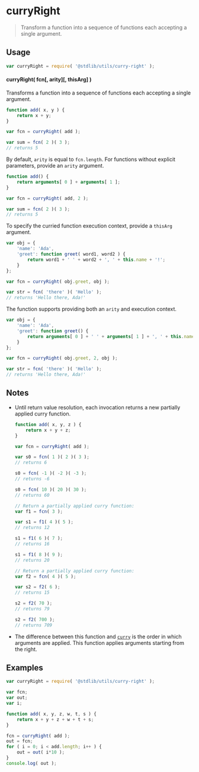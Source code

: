 # curryRight

> Transform a function into a sequence of functions each accepting a single argument.


<!-- Section to include introductory text. Make sure to keep an empty line after the intro `section` element and another before the `/section` close. -->

<section class="intro">

</section>

<!-- /.intro -->

<!-- Package usage documentation. -->

<section class="usage">

## Usage

``` javascript
var curryRight = require( '@stdlib/utils/curry-right' );
```

#### curryRight( fcn\[, arity\]\[, thisArg\] )

Transforms a function into a sequence of functions each accepting a single argument.

``` javascript
function add( x, y ) {
    return x + y;
}

var fcn = curryRight( add );

var sum = fcn( 2 )( 3 );
// returns 5
```

By default, `arity` is equal to `fcn.length`. For functions without explicit parameters, provide an `arity` argument.

``` javascript
function add() {
    return arguments[ 0 ] + arguments[ 1 ];
}

var fcn = curryRight( add, 2 );

var sum = fcn( 2 )( 3 );
// returns 5
```

To specify the curried function execution context, provide a `thisArg` argument.

<!-- eslint-disable no-restricted-syntax -->

``` javascript
var obj = {
    'name': 'Ada',
    'greet': function greet( word1, word2 ) {
        return word1 + ' ' + word2 + ', ' + this.name + '!';
    }
};

var fcn = curryRight( obj.greet, obj );

var str = fcn( 'there' )( 'Hello' );
// returns 'Hello there, Ada!'
```

The function supports providing both an `arity` and execution context.

<!-- eslint-disable no-restricted-syntax -->

``` javascript
var obj = {
    'name': 'Ada',
    'greet': function greet() {
        return arguments[ 0 ] + ' ' + arguments[ 1 ] + ', ' + this.name + '!';
    }
};

var fcn = curryRight( obj.greet, 2, obj );

var str = fcn( 'there' )( 'Hello' );
// returns 'Hello there, Ada!'
```

</section>

<!-- /.usage -->

<!-- Package usage notes. Make sure to keep an empty line after the `section` element and another before the `/section` close. -->

<section class="notes">

## Notes

* Until return value resolution, each invocation returns a new partially applied curry function.

  ``` javascript
  function add( x, y, z ) {
      return x + y + z;
  }

  var fcn = curryRight( add );

  var s0 = fcn( 1 )( 2 )( 3 );
  // returns 6

  s0 = fcn( -1 )( -2 )( -3 );
  // returns -6

  s0 = fcn( 10 )( 20 )( 30 );
  // returns 60

  // Return a partially applied curry function:
  var f1 = fcn( 3 );

  var s1 = f1( 4 )( 5 );
  // returns 12

  s1 = f1( 6 )( 7 );
  // returns 16

  s1 = f1( 8 )( 9 );
  // returns 20

  // Return a partially applied curry function:
  var f2 = fcn( 4 )( 5 );

  var s2 = f2( 6 );
  // returns 15

  s2 = f2( 70 );
  // returns 79

  s2 = f2( 700 );
  // returns 709
  ```

* The difference between this function and [`curry`][@stdlib/utils/curry] is the order in which arguments are applied. This function applies arguments starting from the right.

</section>

<!-- /.notes -->

<!-- Package usage examples. -->

<section class="examples">

## Examples

``` javascript
var curryRight = require( '@stdlib/utils/curry-right' );

var fcn;
var out;
var i;

function add( x, y, z, w, t, s ) {
    return x + y + z + w + t + s;
}

fcn = curryRight( add );
out = fcn;
for ( i = 0; i < add.length; i++ ) {
    out = out( i*10 );
}
console.log( out );
```

</section>

<!-- /.examples -->

<!-- Section to include cited references. If references are included, add a horizontal rule *before* the section. Make sure to keep an empty line after the `section` element and another before the `/section` close. -->

<section class="references">

</section>

<!-- /.references -->

<!-- Section for all links. Make sure to keep an empty line after the `section` element and another before the `/section` close. -->

<section class="links">

[@stdlib/utils/curry]: https://github.com/stdlib-js/stdlib

</section>

<!-- /.links -->
